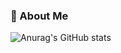 ### 🥤 About Me
![Anurag's GitHub stats](https://github-readme-stats.vercel.app/api?username=AlexFanw&show_icons=true)

